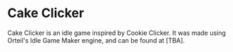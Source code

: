 # Cake Clicker
Cake Clicker is an idle game inspired by Cookie Clicker. It was made using Orteil's Idle Game Maker engine, and can be found at [TBA].
